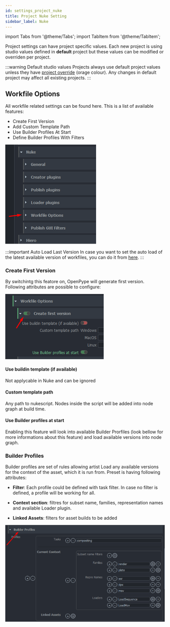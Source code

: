 ```yaml
---
id: settings_project_nuke
title: Project Nuke Setting
sidebar_label: Nuke
---
```


import Tabs from '@theme/Tabs';
import TabItem from '@theme/TabItem';

Project settings can have project specific values. Each new project is using studio values defined in **default** project but these values can be modified or overriden per project.

:::warning Default studio values
Projects always use default project values unless they have [project override](../admin_settings#project-overrides) (orage colour). Any changes in default project may affect all existing projects.
:::

## Workfile Options

All workfile related settings can be found here. This is a list of available features:
- Create First Version
- Add Custom Template Path
- Use Builder Profiles At Start
- Define Builder Profiles With Filters

![nuke_workfile_options_location](assets/nuke_workfile_options_location.png)

:::important Auto Load Last Version
In case you want to set the auto load of the latest available version of workfiles, you can do it from [here](settings_project_global#open-last-workfile-at-launch).
:::

### Create First Version

By switchintg this featore on, OpenPype will generate first version. Following attributes are possible to configure:

![nuke_workfile_options_create_first_version](assets/nuke_workfile_options_create_first_version.png)

#### Use buildin template (if available)
Not applycable in Nuke and can be ignored

#### Custom template path
Any path to nukescript. Nodes inside the script will be added into node graph at build time.

#### Use Builder profiles at start
Enabling this feature will look into available Builder Prorfiles (look bellow for more informations about this feature) and load available versions into node graph.

### Builder Profiles
Builder profiles are set of rules allowing artist Load any available versions for the context of the asset, which it is run from. Preset is having following attributes:

- **Filter**: Each profile could be defined with task filter. In case no filter is defined, a profile will be working for all.

- **Context section**: filtres for subset name, families, representation names and available Loader plugin.

- **Linked Assets**: filters for asset builds to be added

![nuke_workfile_options_builder_profiles](assets/nuke_workfile_options_builder_profiles.png)
